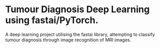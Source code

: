 # Tumour Diagnosis Deep Learning using fastai/PyTorch.
A deep learning project utilising the fastai library, attempting to classify tumour diagnosis through image recognition of MRI images.
